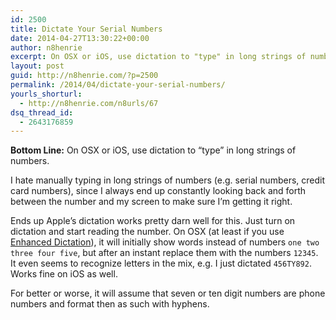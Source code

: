 ```yaml
---
id: 2500
title: Dictate Your Serial Numbers
date: 2014-04-27T13:30:22+00:00
author: n8henrie
excerpt: On OSX or iOS, use dictation to "type" in long strings of numbers.
layout: post
guid: http://n8henrie.com/?p=2500
permalink: /2014/04/dictate-your-serial-numbers/
yourls_shorturl:
  - http://n8henrie.com/n8urls/67
dsq_thread_id:
  - 2643176859
---
```

**Bottom Line:** On OSX or iOS, use dictation to &#8220;type&#8221; in long strings of numbers.<!--more-->

I hate manually typing in long strings of numbers (e.g. serial numbers, credit card numbers), since I always end up constantly looking back and forth between the number and my screen to make sure I&#8217;m getting it right.

Ends up Apple&#8217;s dictation works pretty darn well for this. Just turn on dictation and start reading the number. On OSX (at least if you use <a href="http://support.apple.com/kb/ht5449" title="Mac Basics: Dictation lets you speak text instead of typing" target="_blank">Enhanced Dictation</a>), it will initially show words instead of numbers `one two three four five`, but after an instant replace them with the numbers `12345`. It even seems to recognize letters in the mix, e.g. I just dictated `456TY892`. Works fine on iOS as well.

For better or worse, it will assume that seven or ten digit numbers are phone numbers and format then as such with hyphens.